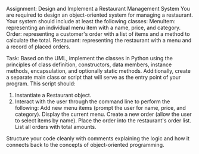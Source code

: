 Assignment: Design and Implement a Restaurant Management System
You are required to design an object-oriented system for managing a restaurant. Your system should include
at least the following classes:
MenuItem: representing an individual menu item with a name, price, and category.
Order: representing a customer's order with a list of items and a method to calculate the total.
Restaurant: representing the restaurant with a menu and a record of placed orders.

Task: Based on the UML, implement the classes in Python using the principles of class definition, constructors,
data members, instance methods, encapsulation, and optionally static methods.
Additionally, create a separate main class or script that will serve as the entry point of your program. This
script should:
1. Instantiate a Restaurant object.
2. Interact with the user through the command line to perform the following:
Add new menu items (prompt the user for name, price, and category).
Display the current menu.
Create a new order (allow the user to select items by name).
Place the order into the restaurant's order list.
List all orders with total amounts.

Structure your code cleanly with comments explaining the logic and how it connects back to the concepts of
object-oriented programming.
